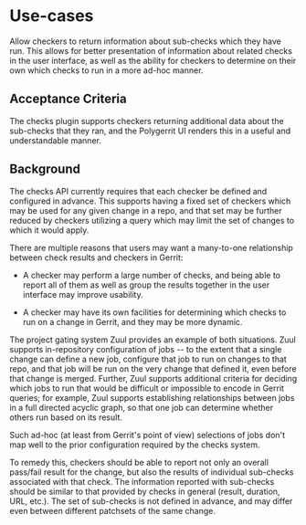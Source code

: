 # Use-cases

Allow checkers to return information about sub-checks which they have
run.  This allows for better presentation of information about related
checks in the user interface, as well as the ability for checkers to
determine on their own which checks to run in a more ad-hoc manner.

## <a id="acceptance-criteria"> Acceptance Criteria

The checks plugin supports checkers returning additional data about
the sub-checks that they ran, and the Polygerrit UI renders this in a
useful and understandable manner.

## <a id="background"> Background

The checks API currently requires that each checker be defined and
configured in advance.  This supports having a fixed set of checkers
which may be used for any given change in a repo, and that set may be
further reduced by checkers utilizing a query which may limit the set
of changes to which it would apply.

There are multiple reasons that users may want a many-to-one
relationship between check results and checkers in Gerrit:

* A checker may perform a large number of checks, and being able to
  report all of them as well as group the results together in the user
  interface may improve usability.

* A checker may have its own facilities for determining which checks
  to run on a change in Gerrit, and they may be more dynamic.

The project gating system Zuul provides an example of both situations.
Zuul supports in-repository configuration of jobs -- to the extent that
a single change can define a new job, configure that job to run on
changes to that repo, and that job will be run on the very change that
defined it, even before that change is merged.  Further, Zuul supports
additional criteria for deciding which jobs to run that would be
difficult or impossible to encode in Gerrit queries; for example, Zuul
supports establishing relationships between jobs in a full directed
acyclic graph, so that one job can determine whether others run based
on its result.

Such ad-hoc (at least from Gerrit's point of view) selections of jobs
don't map well to the prior configuration required by the checks
system.

To remedy this, checkers should be able to report not only an overall
pass/fail result for the change, but also the results of individual
sub-checks associated with that check.  The information reported with
sub-checks should be similar to that provided by checks in general
(result, duration, URL, etc.).  The set of sub-checks is not defined
in advance, and may differ even between different patchsets of the
same change.
